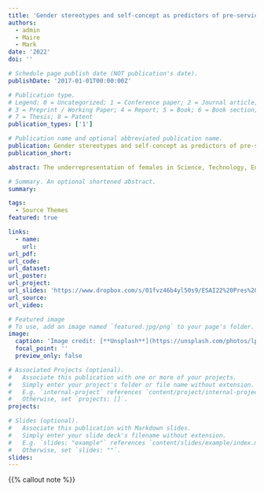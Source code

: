```yaml
---
title: 'Gender stereotypes and self-concept as predictors of pre-service early childhood teachers’ STEM attitudes'
authors:
  - admin
  - Maire
  - Mark
date: '2022'
doi: ''

# Schedule page publish date (NOT publication's date).
publishDate: '2017-01-01T00:00:00Z'

# Publication type.
# Legend: 0 = Uncategorized; 1 = Conference paper; 2 = Journal article;
# 3 = Preprint / Working Paper; 4 = Report; 5 = Book; 6 = Book section;
# 7 = Thesis; 8 = Patent
publication_types: ['1']

# Publication name and optional abbreviated publication name.
publication: Gender stereotypes and self-concept as predictors of pre-service early childhood teachers’ STEM attitudes
publication_short: 

abstract: The underrepresentation of females in Science, Technology, Engineering and Technology (STEM) careers is a global issue and recently, early childhood has been forwarded as a critical developmental phase for cultivating positive dispositions towards STEM. There is emerging evidence of the effects of gender stereotype beliefs held by teachers on beliefs and behaviours of preschool aged children  (c.f. Chapman, 2016). Gender stereotype beliefs develop through the life course and have been shown to negatively impact females’ self-concept in STEM (e.g. Ertl et al., 2017), which ultimately impedes their future orientations towards studying these areas. Of importance to the present work, an individual’s gender stereotype beliefs can be influenced by significant others (e.g. peers and teachers) which presents a necessity to examine the role of the early childhood educator and the potential etiology of any implicit gender biases.The aim of this quantitative study was to investigate the existence of implicit gender stereotype beliefs amongst a cohort of pre-service early childhood teachers. Additionally, the paper presents evidence on the interaction of these beliefs with level of previous mathematics study (common subject to all students in secondary education) and self-concept, to determine whether these variables are predictive of attitudes towards STEM. Participants in the study were pre-service early childhood teachers (N=74) in the 3rd year of study of an undergraduate programme. Electronic surveys utilising a series of pre-established scales were distributed and statistically analysed. Scales measured gender stereotype beliefs (from cultural and ability perspectives), mathematics self-concept and attitudes towards STEM. Findings indicate that participants held implicit gender stereotype beliefs towards ability in the STEM fields, indicating that males would perform better than females (t(73) = -11.85, p< .001) and that STEM fields of study were culturally more masculine in nature (t (73) = 6.15, p < .001, 2 = .34). Regression analysis revealed that previous level of mathematics study, mathematics self-concept and implicit gender stereotype beliefs significantly predicted overall attitudes to STEM. The findings of this research confirm that gender stereotyped ability beliefs persist. Similar to Wolter et al. (2015), who found preschool teachers gender stereotype endorsement favoured girls ability in reading, our findings indicate a stereotype bias attributing superior male ability in STEM. In addition, these beliefs explain some of the variance in predicting overall attitudes to STEM beyond previous level of mathematics study and self-concept. These findings have significant implications for the teaching of STEM in the early childhood classroom.

# Summary. An optional shortened abstract.
summary: 

tags:
  - Source Themes
featured: true

links:
  - name:
    url: 
url_pdf: 
url_code: 
url_dataset: 
url_poster: 
url_project:
url_slides: 'https://www.dropbox.com/s/01fvz46b4yl50s9/ESAI22%20Pres%20V1.pdf?dl=0'
url_source: 
url_video: 

# Featured image
# To use, add an image named `featured.jpg/png` to your page's folder.
image:
  caption: 'Image credit: [**Unsplash**](https://unsplash.com/photos/lpyHSTHO7LM)'
  focal_point: ''
  preview_only: false

# Associated Projects (optional).
#   Associate this publication with one or more of your projects.
#   Simply enter your project's folder or file name without extension.
#   E.g. `internal-project` references `content/project/internal-project/index.md`.
#   Otherwise, set `projects: []`.
projects:

# Slides (optional).
#   Associate this publication with Markdown slides.
#   Simply enter your slide deck's filename without extension.
#   E.g. `slides: "example"` references `content/slides/example/index.md`.
#   Otherwise, set `slides: ""`.
slides:
---
```


{{% callout note %}}

